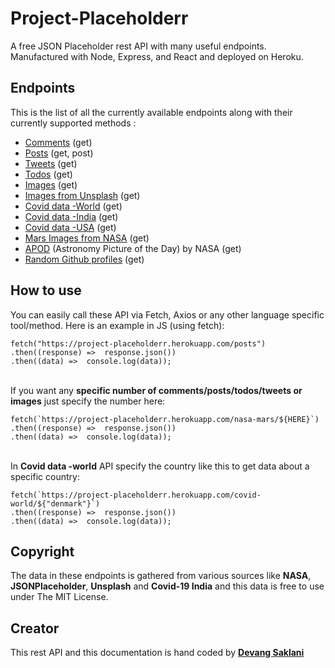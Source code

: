 
# Project-Placeholderr
A free JSON Placeholder rest API with many useful endpoints. Manufactured with Node, Express, and React and deployed on Heroku.


## Endpoints
This is the list of all the currently available endpoints along with their currently supported methods :

- [Comments](https://project-placeholderr.herokuapp.com/comments) (get) 
- [Posts](https://project-placeholderr.herokuapp.com/posts) (get, post)
- [Tweets](https://project-placeholderr.herokuapp.com/tweets) (get)
- [Todos](https://project-placeholderr.herokuapp.com/todos) (get)
- [Images](https://project-placeholderr.herokuapp.com/images) (get)
- [Images from Unsplash](https://project-placeholderr.herokuapp.com/unsplash-images) (get)
- [Covid data -World](https://project-placeholderr.herokuapp.com/covid-world) (get)
- [Covid data -India](https://project-placeholderr.herokuapp.com/covid-india) (get)
- [Covid data -USA](https://project-placeholderr.herokuapp.com/covid-usa) (get)
- [Mars Images from NASA](https://project-placeholderr.herokuapp.com/nasa-mars) (get)
- [APOD](https://project-placeholderr.herokuapp.com/nasa-apod) (Astronomy Picture of the Day) by NASA (get)
- [Random Github profiles](https://project-placeholderr.herokuapp.com/github-profiles/) (get)

## How to use

You can easily call these API via Fetch, Axios or any other language specific tool/method. 
Here is an example in JS (using fetch):
```
fetch("https://project-placeholderr.herokuapp.com/posts")
.then((response) =>  response.json())
.then((data) =>  console.log(data));
```
\
If you want any **specific number of comments/posts/todos/tweets or images** just specify the number here:
```
fetch(`https://project-placeholderr.herokuapp.com/nasa-mars/${HERE}`)
.then((response) =>  response.json())
.then((data) =>  console.log(data));
```
\
In **Covid data -world** API specify the country like this to get data about a specific country:
```
fetch(`https://project-placeholderr.herokuapp.com/covid-world/${"denmark"}`)
.then((response) =>  response.json())
.then((data) =>  console.log(data));
```



## Copyright
The data in these endpoints is gathered from various sources like **NASA**, **JSONPlaceholder**,
**Unsplash** and **Covid-19 India** and this data is free to use under The MIT License.


## Creator 
This rest API and this documentation is hand coded by [**Devang Saklani**](https://devang-saklani.web.app/)

